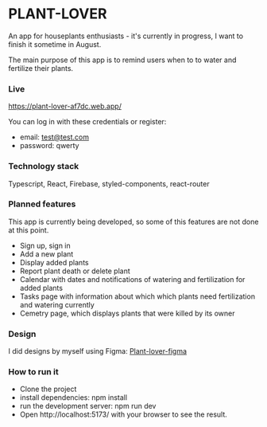 # PLANT-LOVER
An app for houseplants enthusiasts - it's currently in progress, I want to finish it sometime in August.

The main purpose of this app is to remind users when to to water and fertilize their plants.

### Live
https://plant-lover-af7dc.web.app/

You can log in with these credentials or register:
- email: test@test.com
- password: qwerty

### Technology stack
Typescript, React, Firebase, styled-components, react-router

### Planned features
This app is currently being developed, so some of this features are not done at this point.
- Sign up, sign in
- Add a new plant
- Display added plants
- Report plant death or delete plant
- Calendar with dates and notifications of watering and fertilization for added plants
- Tasks page with information about which which plants need fertilization and watering currently
- Cemetry page, which displays plants that were killed by its owner

### Design
I did designs by myself using Figma: [Plant-lover-figma](https://www.figma.com/file/3aZ2Ivjdoy4MaVk2J0xUmx/plant_lover_NEW?type=design&node-id=0-1&mode=design&t=GIbQkowlgBF4MJoC-0)

### How to run it
- Clone the project
- install dependencies: npm install
- run the development server: npm run dev
- Open http://localhost:5173/ with your browser to see the result.
